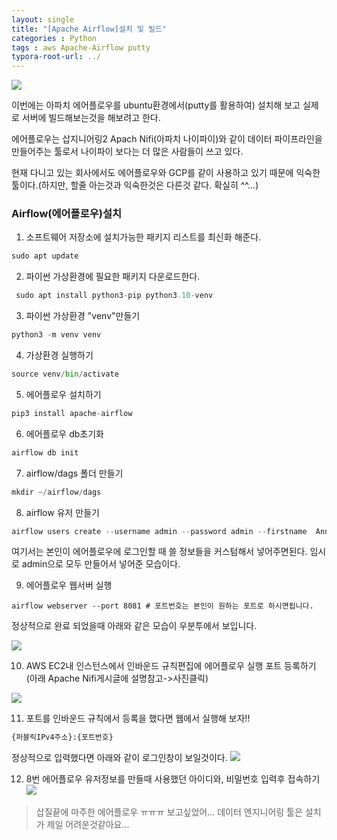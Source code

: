 ```yaml
---
layout: single
title: "[Apache Airflow]설치 및 빌드"
categories : Python
tags : aws Apache-Airflow putty
typora-root-url: ../
---
```


![](https://velog.velcdn.com/images/ljs7463/post/f98f9d99-2a81-49d0-91ba-01ed272cc5f5/image.png)

이번에는 아파치 에어플로우를 ubuntu환경에서(putty를 활용하여) 설치해 보고 실제로 서버에 빌드해보는것을 해보려고 한다.

에어플로우는 삽지니어링2 Apach Nifi(아파치 나이파이)와 같이 데이터 파이프라인을 만들어주는 툴로서 나이파이 보다는 더 많은 사람들이 쓰고 있다.

현재 다니고 있는 회사에서도 에어플로우와 GCP를 같이 사용하고 있기 때문에 익숙한 툴이다.(하지만, 할줄 아는것과 익숙한것은 다른것 같다. 확실히 ^^...)


### Airflow(에어플로우)설치

1. 소프트웨어 저장소에 설치가능한 패키지 리스트를 최신화 해준다.
```python
sudo apt update
```

2. 파이썬 가상환경에 필요한 패키지 다운로드한다.
```python
 sudo apt install python3-pip python3.10-venv
```

3. 파이썬 가상환경 "venv"만들기
```python
python3 -m venv venv
```

4. 가상환경 실행하기
```python
source venv/bin/activate
```

5. 에어플로우 설치하기
```python
pip3 install apache-airflow
```

6. 에어플로우 db초기화
```python
airflow db init
```

7. airflow/dags 폴더 만들기
```python
mkdir ~/airflow/dags
```

8. airflow 유저 만들기
```python
airflow users create --username admin --password admin --firstname  Annonymous --lastname Admin --role Admin --email admin@example.org 
```

여기서는 본인이 에어플로우에 로그인할 때 쓸 정보들을 커스텀해서 넣어주면된다. 임시로 admin으로 모두 만들어서 넣어준 모습이다.



9. 에어플로우 웹서버 실행
```pythong
airflow webserver --port 8081 # 포트번호는 본인이 원하는 포트로 하시면됩니다.
```
정상적으로 완료 되었을때 아래와 같은 모습이 우분투에서 보입니다.

![](https://velog.velcdn.com/images/ljs7463/post/e4623eb2-3dda-45e2-b714-2226317ed168/image.png)


10. AWS EC2내 인스턴스에서 인바운드 규칙편집에 에어플로우 실행 포트 등록하기(아래 Apache Nifi게시글에 설명참고->사진클릭)
<a href = https://velog.io/@ljs7463/Apache-NiFi%EC%95%84%ED%8C%8C%EC%B9%98-%EB%82%98%EC%9D%B4%ED%8C%8C%EC%9D%B4%EC%84%A4%EC%B9%98-%ED%95%98%EA%B8%B0>
<img src = https://velog.velcdn.com/images/ljs7463/post/3008ce5e-3236-4075-8727-7001d6c68570/image.png>
  </a>
  

11. 포트를 인바운드 규칙에서 등록을 했다면 웹에서 실행해 보자!!
```python
{퍼블릭IPv4주소}:{포트번호}
```
정상적으로 입력했다면 아래와 같이 로그인창이 보일것이다.
![](https://velog.velcdn.com/images/ljs7463/post/8d1b745c-d4b5-442a-a1f6-68b0f4be7c07/image.png)

12. 8번 에어플로우 유저정보를 만들때 사용했던 아이디와, 비밀번호 입력후 접속하기
![](https://velog.velcdn.com/images/ljs7463/post/98d2390d-2be9-4b80-b16e-3665d4de6100/image.png)


>삽질끝에 마주한 에어플로우 ㅠㅠㅠ 보고싶었어...
데이터 엔지니어링 툴은 설치가 제일 어려운것같아요...